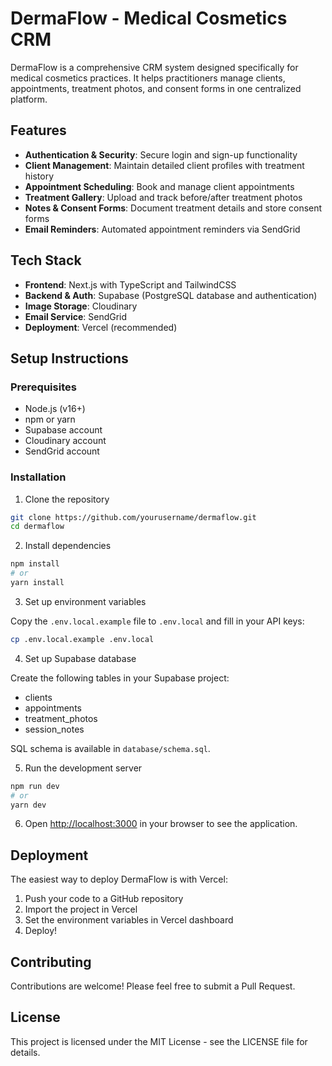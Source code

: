 # DermaFlow - Medical Cosmetics CRM

DermaFlow is a comprehensive CRM system designed specifically for medical cosmetics practices. It helps practitioners manage clients, appointments, treatment photos, and consent forms in one centralized platform.

## Features

- **Authentication & Security**: Secure login and sign-up functionality
- **Client Management**: Maintain detailed client profiles with treatment history
- **Appointment Scheduling**: Book and manage client appointments
- **Treatment Gallery**: Upload and track before/after treatment photos
- **Notes & Consent Forms**: Document treatment details and store consent forms
- **Email Reminders**: Automated appointment reminders via SendGrid

## Tech Stack

- **Frontend**: Next.js with TypeScript and TailwindCSS
- **Backend & Auth**: Supabase (PostgreSQL database and authentication)
- **Image Storage**: Cloudinary
- **Email Service**: SendGrid
- **Deployment**: Vercel (recommended)

## Setup Instructions

### Prerequisites

- Node.js (v16+)
- npm or yarn
- Supabase account
- Cloudinary account
- SendGrid account

### Installation

1. Clone the repository

```bash
git clone https://github.com/yourusername/dermaflow.git
cd dermaflow
```

2. Install dependencies

```bash
npm install
# or
yarn install
```

3. Set up environment variables

Copy the `.env.local.example` file to `.env.local` and fill in your API keys:

```bash
cp .env.local.example .env.local
```

4. Set up Supabase database

Create the following tables in your Supabase project:

- clients
- appointments
- treatment_photos
- session_notes

SQL schema is available in `database/schema.sql`.

5. Run the development server

```bash
npm run dev
# or
yarn dev
```

6. Open [http://localhost:3000](http://localhost:3000) in your browser to see the application.

## Deployment

The easiest way to deploy DermaFlow is with Vercel:

1. Push your code to a GitHub repository
2. Import the project in Vercel
3. Set the environment variables in Vercel dashboard
4. Deploy!

## Contributing

Contributions are welcome! Please feel free to submit a Pull Request.

## License

This project is licensed under the MIT License - see the LICENSE file for details.
